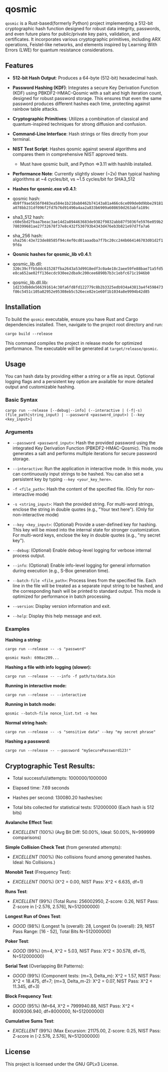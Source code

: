 # qosmic

`qosmic` is a Rust-based(formerly Python) project implementing a 512-bit cryptographic hash function designed for robust data integrity, passwords, and even future plans for public/private key pairs, validation, and certificates. It incorporates various cryptographic primitives, including ARX operations, Feistel-like networks, and elements inspired by Learning With Errors (LWE) for quantum resistance considerations.

## Features

* **512-bit Hash Output**: Produces a 64-byte (512-bit) hexadecimal hash.

* **Password Hashing (KDF)**: Integrates a secure Key Derivation Function (KDF) using PBKDF2-HMAC-Qosmic with a salt and high iteration count, designed for robust password storage. This ensures that even the same password produces different hashes each time, protecting against rainbow table attacks.

* **Cryptographic Primitives**: Utilizes a combination of classical and quantum-inspired techniques for strong diffusion and confusion.

* **Command-Line Interface**: Hash strings or files directly from your terminal.

* **NIST Test Script**: Hashes qosmic against several algorithms and compares them in comprehensive NIST approved tests.

     - Must have qosmic built, and Python =>3.11 with hashlib installed.

* **Performance Note**: Currently slightly slower (~2x) than typical hashing algorithms at ~4 cycles/bit, vs ~1.5 cycles/bit for SHA3_512

* **Hashes for qosmic.exe v0.4.1**:
* qosmic hash: `4b9ff9ae5656f0483ea584e1b210ab0462b74143a81a466c6ce099de0d9bbe29181a078bb231df096f2fd7b76d91490a4aa2a833b6909a608650d263abfa189c`
* sha3_512 hash: `c60e5bd2fbaa7beac3ae14d2a894463683de9382f9832abb87f5036fe5976e059b2780399681ae27f32678f37e8c432f530793b4343d476eb3b821e97d7fa7a6`
* sha_256 hash: `sha256:43e723de88585f94c4ef0cd01aaadba7f7bc20cc244b664146703d01d2f19fda`

* **Qosmic hashes for qosmic_lib v0.4.1**:
* qosmic_lib.dll: `320c39cffb5ddc615287fba2643a53d9918edf3c0a4e18c2aee59fe88bae71a5fd5e8ca652ae02ff136ecdc930ee2dba9c200cee6890b7b3c1ebfc671c1946b0`
* qosmic_lib.dll.lib: `1d233db8de566391614c38fa6fd8fd122779c8b2b3325edb934a43813a4f4598473f86c5451c105a82952e95308eb5c526ece82e1e60f1b1034a8e9994b42d85`

## Installation

To build the `qosmic` executable, ensure you have Rust and Cargo dependencies installed. Then, navigate to the project root directory and run:

`cargo build --release`

This command compiles the project in release mode for optimized performance. The executable will be generated at `target/release/qosmic`.

## Usage
You can hash data by providing either a string or a file as input. Optional logging flags and a persistent key option are available for more detailed output and customizable hashing.

### Basic Syntax
`cargo run --release [--debug|--info] (--interactive | (-f|-s) (file_path|string_input) | --password <password_input>) [--key <key_input>]`

### Arguments

* `--password <password_input>`: Hash the provided password using the integrated Key Derivation Function (PBKDF2-HMAC-Qosmic). This mode generates a salt and performs multiple iterations for secure password storage.

* `--interactive`: Run the application in interactive mode. In this mode, you can continuously input strings to be hashed. You can also set a persistent key by typing `--key <your_key_here>`.

* `-f <file_path>`: Hash the content of the specified file. (Only for non-interactive mode)

* `-s <string_input>`: Hash the provided string. For multi-word strings, enclose the string in double quotes (e.g., "Your text here"). (Only for non-interactive mode)

* `--key <key_input>`: (Optional) Provide a user-defined key for hashing. This key will be mixed into the internal state for stronger customization. For multi-word keys, enclose the key in double quotes (e.g., "my secret key").

* `--debug`: (Optional) Enable debug-level logging for verbose internal process output.

* `--info`: (Optional) Enable info-level logging for general information during execution (e.g., S-Box generation time).

* `--batch-file <file_path>`: Process lines from the specified file. Each line in the file will be treated as a separate input string to be hashed, and the corresponding hash will be printed to standard output. This mode is optimized for performance in batch processing.

* `--version`: Display version information and exit.

* `--help`: Display this help message and exit.

### Examples
**Hashing a string:**

`cargo run --release -- -s "password"`

`qosmic Hash: 690ac209...`

**Hashing a file with info logging (slower):**

`cargo run --release -- --info -f path/to/data.bin`

**Running in interactive mode:**

`cargo run --release -- --interactive`

**Running in batch mode:**

`qosmic --batch-file nonce_list.txt -o hex`

**Normal string hash:**

`cargo run --release -- -s "sensitive data" --key "my secret phrase"`

**Hashing a password:**

`cargo run --release -- --password "mySecurePassword123!"`

## **Cryptographic Test Results:**

* Total successful/attempts: 1000000/1000000

* Elapsed time: 7.69 seconds

* Hashes per second: 130080.20 hashes/sec

* Total bits collected for statistical tests: 512000000 (Each hash is 512 bits)

**Avalanche Effect Test**:

* *EXCELLENT* (100%) (Avg Bit Diff: 50.00%, Ideal: 50.00%, N=999999 comparisons)

**Simple Collision Check Test** (from generated attempts):

* *EXCELLENT* (100%) (No collisions found among generated hashes. Ideal: No Collisions.)

**Monobit Test** (Frequency Test):

* *EXCELLENT* (100%) (X^2 = 0.00, NIST Pass: X^2 < 6.635, df=1)

**Runs Test**:

* *EXCELLENT* (99%) (Total Runs: 256002950, Z-score: 0.26, NIST Pass: Z-score in [-2.576, 2.576], N=512000000)

**Longest Run of Ones Test**:

* *GOOD* (98%) (Longest 1s (overall): 28, Longest 0s (overall): 29, NIST Pass Range: [16 - 52], Total Bits N=512000000)

**Poker Test**:

* *GOOD* (99%) (m=4, X^2 = 5.03, NIST Pass: X^2 < 30.578, df=15, N=512000000)

**Serial Test** (Overlapping Bit Patterns):

* *GOOD* (99%) (Component tests: (m=3, Delta_m): X^2 = 1.57, NIST Pass: X^2 < 18.475, df=7; (m=3, Delta_m-2): X^2 = 0.07, NIST Pass: X^2 < 11.345, df=3)

**Block Frequency Test**:

* *GOOD* (95%) (M=64, X^2 = 7999940.88, NIST Pass: X^2 < 8009306.940, df=8000000, N=512000000)

**Cumulative Sums Test**:

* *EXCELLENT* (99%) (Max Excursion: 21175.00, Z-score: 0.25, NIST Pass: Z-score in [-2.576, 2.576], N=512000000)

## License

This project is licensed under the GNU GPLv3 License.
